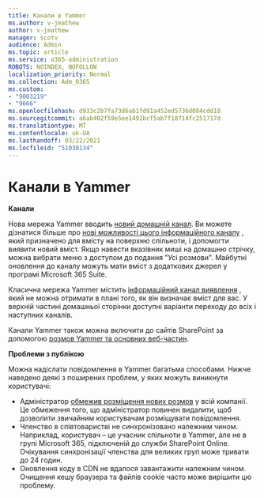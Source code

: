 ```yaml
---
title: Канали в Yammer
ms.author: v-jmathew
author: v-jmathew
manager: scotv
audience: Admin
ms.topic: article
ms.service: o365-administration
ROBOTS: NOINDEX, NOFOLLOW
localization_priority: Normal
ms.collection: Adm_O365
ms.custom:
- "9003219"
- "9666"
ms.openlocfilehash: d933c2b7fa73d6ab1fd91a452ed5736d084cdd18
ms.sourcegitcommit: a6ab402f59e5ee1492bcf5ab7f18714fc251717d
ms.translationtype: MT
ms.contentlocale: uk-UA
ms.lasthandoff: 03/22/2021
ms.locfileid: "51038134"
---
```

# <a name="feeds-in-yammer"></a>Канали в Yammer

**Канали**

Нова мережа Yammer вводить [новий домашній канал](https://support.microsoft.com/office/what-s-in-the-yammer-home-feed-8fff52dd-5b38-468c-b963-fa4c6a4f9254). Ви можете дізнатися більше про [нові можливості цього інформаційного каналу](https://techcommunity.microsoft.com/t5/yammer-blog/yammer-discovery-what-is-in-my-feed/ba-p/1596230) , який призначено для вмісту на поверхню спільноти, і допомогти виявити новий вміст. Якщо навести вказівник миші на домашню стрічку, можна вибрати меню з доступом до подання "Усі розмови". Майбутні оновлення до каналу можуть мати вміст з додаткових джерел у програмі Microsoft 365 Suite.

Класична мережа Yammer містить [інформаційний канал виявлення](https://support.microsoft.com/office/what-s-in-the-yammer-discovery-feed-28ba9a79-2bde-4e7c-8420-db2296c3ca49) , який не можна отримати в плані того, як він визначає вміст для вас. У верхній частині домашньої сторінки доступні варіанти переходу до всіх і наступних каналів.

Канали Yammer також можна включити до сайтів SharePoint за допомогою [розмов Yammer та основних веб-частин](https://support.microsoft.com/office/use-a-yammer-web-part-in-sharepoint-online-a53cfa0c-3d09-42c8-a286-1038a81c59da).

**Проблеми з публікою**

Можна надіслати повідомлення в Yammer багатьма способами. Нижче наведено деякі з поширених проблем, у яких можуть виникнути користувачі:

- Адміністратор [обмежив розміщення нових розмов](https://support.microsoft.com/office/restrict-all-company-posts-in-yammer-3219d2ae-db15-4c9f-9dd2-28559ae39a97) у всій компанії. Це обмеження того, що адміністратор повинен видалити, щоб дозволити звичайним користувачам розміщувати повідомлення.
- Членство в співтоваристві не синхронізовано належним чином. Наприклад, користувач – це учасник спільноти в Yammer, але не в групі Microsoft 365, підключеній до служби SharePoint Online. Очікування синхронізації членства для великих груп може тривати до 24 годин.
- Оновлення коду в CDN не вдалося завантажити належним чином. Очищення кешу браузера та файлів cookie часто може вирішити цю проблему.
